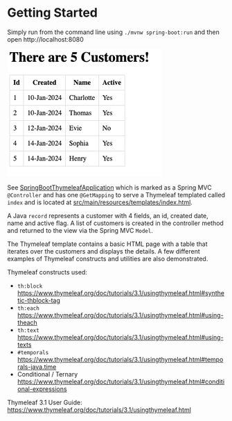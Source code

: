 # Getting Started

Simply run from the command line using `./mvnw spring-boot:run` and then open http://localhost:8080

![](example.png)

See [SpringBootThymeleafApplication](src/main/java/uk/co/rbrt/springbootthymeleaf/SpringBootThymeleafApplication.java) 
which is marked as a Spring MVC `@Controller` and has one `@GetMapping` to serve a Thymeleaf templated called 
`index` and is located at [src/main/resources/templates/index.html](src/main/resources/templates/index.html).

A Java `record` represents a customer with 4 fields, an id, created date, name and active flag. A list of customers is
created in the controller method and returned to the view via the Spring MVC `Model`.

The Thymeleaf template contains a basic HTML page with a table that iterates over the customers and displays the 
details. A few different examples of Thymeleaf constructs and utilities are also demonstrated.

Thymeleaf constructs used:
- `th:block` https://www.thymeleaf.org/doc/tutorials/3.1/usingthymeleaf.html#synthetic-thblock-tag
- `th:each` https://www.thymeleaf.org/doc/tutorials/3.1/usingthymeleaf.html#using-theach
- `th:text` https://www.thymeleaf.org/doc/tutorials/3.1/usingthymeleaf.html#using-texts
- `#temporals` https://www.thymeleaf.org/doc/tutorials/3.1/usingthymeleaf.html#temporals-java.time
- Conditional / Ternary https://www.thymeleaf.org/doc/tutorials/3.1/usingthymeleaf.html#conditional-expressions

Thymeleaf 3.1 User Guide: https://www.thymeleaf.org/doc/tutorials/3.1/usingthymeleaf.html